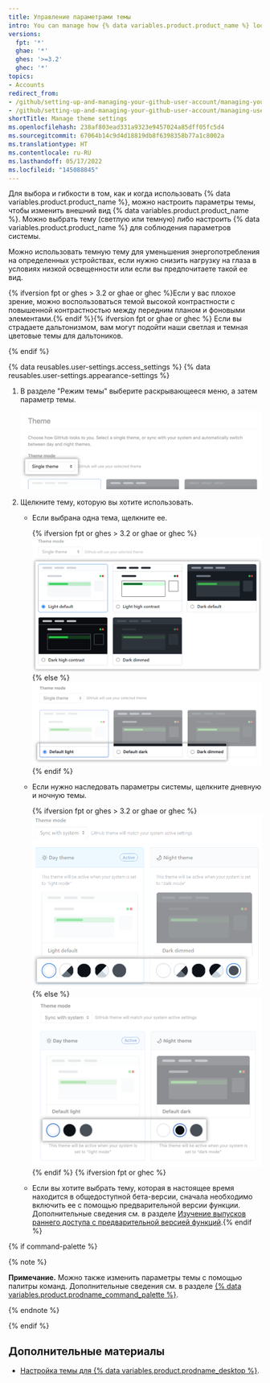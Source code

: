 ```yaml
---
title: Управление параметрами темы
intro: You can manage how {% data variables.product.product_name %} looks to you by setting a theme preference that either follows your system settings or always uses a light or dark mode.
versions:
  fpt: '*'
  ghae: '*'
  ghes: '>=3.2'
  ghec: '*'
topics:
- Accounts
redirect_from:
- /github/setting-up-and-managing-your-github-user-account/managing-your-theme-settings
- /github/setting-up-and-managing-your-github-user-account/managing-user-account-settings/managing-your-theme-settings
shortTitle: Manage theme settings
ms.openlocfilehash: 238af803ead331a9323e9457024a85dff05fc5d4
ms.sourcegitcommit: 67064b14c9d4d18819db8f6398358b77a1c8002a
ms.translationtype: HT
ms.contentlocale: ru-RU
ms.lasthandoff: 05/17/2022
ms.locfileid: "145088845"
---
```

Для выбора и гибкости в том, как и когда использовать {% data variables.product.product_name %}, можно настроить параметры темы, чтобы изменить внешний вид {% data variables.product.product_name %}. Можно выбрать тему (светлую или темную) либо настроить {% data variables.product.product_name %} для соблюдения параметров системы.

Можно использовать темную тему для уменьшения энергопотребления на определенных устройствах, если нужно снизить нагрузку на глаза в условиях низкой освещенности или если вы предпочитаете такой ее вид.

{% ifversion fpt or ghes > 3.2 or ghae or ghec %}Если у вас плохое зрение, можно воспользоваться темой высокой контрастности с повышенной контрастностью между передним планом и фоновыми элементами.{% endif %}{% ifversion fpt or ghae or ghec %} Если вы страдаете дальтонизмом, вам могут подойти наши светлая и темная цветовые темы для дальтоников.

{% endif %}

{% data reusables.user-settings.access_settings %} {% data reusables.user-settings.appearance-settings %}

1. В разделе "Режим темы" выберите раскрывающееся меню, а затем параметр темы.

   ![Раскрывающееся меню в разделе "Режим темы" для выбора параметра темы](/assets/images/help/settings/theme-mode-drop-down-menu.png)
1. Щелкните тему, которую вы хотите использовать.
    - Если выбрана одна тема, щелкните ее.

      {% ifversion fpt or ghes > 3.2 or ghae or ghec %}![Переключатели для выбора одной темы](/assets/images/help/settings/theme-choose-a-single-theme-highcontrast.png){% else %}![Переключатели для выбора одной темы](/assets/images/help/settings/theme-choose-a-single-theme.png){% endif %}
    - Если нужно наследовать параметры системы, щелкните дневную и ночную темы.

      {% ifversion fpt or ghes > 3.2 or ghae or ghec %}![Кнопки для выбора темы для синхронизации с системным параметром](/assets/images/help/settings/theme-choose-a-day-and-night-theme-to-sync-highcontrast.png) {% else %}![Кнопка для выбора темы для синхронизации с системным параметром](/assets/images/help/settings/theme-choose-a-day-and-night-theme-to-sync.png){% endif %} {% ifversion fpt or ghec %}
    - Если вы хотите выбрать тему, которая в настоящее время находится в общедоступной бета-версии, сначала необходимо включить ее с помощью предварительной версии функции. Дополнительные сведения см. в разделе [Изучение выпусков раннего доступа с предварительной версией функций](/get-started/using-github/exploring-early-access-releases-with-feature-preview).{% endif %}

{% if command-palette %}

{% note %}

**Примечание.** Можно также изменить параметры темы с помощью палитры команд. Дополнительные сведения см. в разделе [{% data variables.product.prodname_command_palette %}](/get-started/using-github/github-command-palette).

{% endnote %}

{% endif %}

## <a name="further-reading"></a>Дополнительные материалы

- [Настройка темы для {% data variables.product.prodname_desktop %}](/desktop/installing-and-configuring-github-desktop/setting-a-theme-for-github-desktop).
